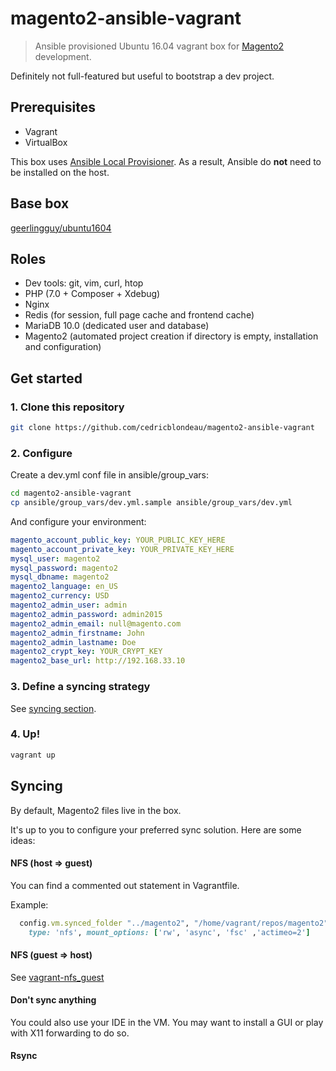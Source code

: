 # magento2-ansible-vagrant

> Ansible provisioned Ubuntu 16.04 vagrant box for [Magento2](https://github.com/magento/magento2) development.

Definitely not full-featured but useful to bootstrap a dev project.

## Prerequisites

- Vagrant
- VirtualBox

This box uses [Ansible Local Provisioner](https://www.vagrantup.com/docs/provisioning/ansible_local.html).
As a result, Ansible do **not** need to be installed on the host.

## Base box

[geerlingguy/ubuntu1604](https://atlas.hashicorp.com/geerlingguy/boxes/ubuntu1604/)

## Roles

- Dev tools: git, vim, curl, htop
- PHP (7.0 + Composer + Xdebug)
- Nginx
- Redis (for session, full page cache and frontend cache)
- MariaDB 10.0 (dedicated user and database)
- Magento2 (automated project creation if directory is empty, installation and configuration)

## Get started

### 1. Clone this repository

```bash
git clone https://github.com/cedricblondeau/magento2-ansible-vagrant
```

### 2. Configure

Create a dev.yml conf file in ansible/group_vars:

```bash
cd magento2-ansible-vagrant
cp ansible/group_vars/dev.yml.sample ansible/group_vars/dev.yml
```

And configure your environment:

```yaml
magento_account_public_key: YOUR_PUBLIC_KEY_HERE
magento_account_private_key: YOUR_PRIVATE_KEY_HERE
mysql_user: magento2
mysql_password: magento2
mysql_dbname: magento2
magento2_language: en_US
magento2_currency: USD
magento2_admin_user: admin
magento2_admin_password: admin2015
magento2_admin_email: null@magento.com
magento2_admin_firstname: John
magento2_admin_lastname: Doe
magento2_crypt_key: YOUR_CRYPT_KEY
magento2_base_url: http://192.168.33.10
```

### 3. Define a syncing strategy

See [syncing section](#syncing).

### 4. Up!

```bash
vagrant up
```

## Syncing

By default, Magento2 files live in the box.

It's up to you to configure your preferred sync solution. Here are some ideas:

#### NFS (host => guest)

You can find a commented out statement in Vagrantfile.

Example:

```ruby
  config.vm.synced_folder "../magento2", "/home/vagrant/repos/magento2",
    type: 'nfs', mount_options: ['rw', 'async', 'fsc' ,'actimeo=2']
```

#### NFS (guest => host)

See [vagrant-nfs_guest](https://github.com/Learnosity/vagrant-nfs_guest)

#### Don't sync anything

You could also use your IDE in the VM. You may want to install a GUI or play with X11 forwarding to do so.

#### Rsync
